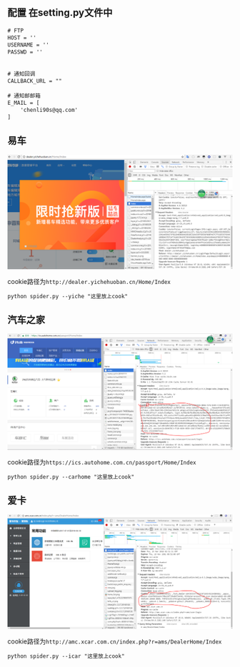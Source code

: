 ## 配置 在setting.py文件中
```
# FTP
HOST = ''
USERNAME = ''
PASSWD = ''


# 通知回调
CALLBACK_URL = ""

# 通知邮邮箱
E_MAIL = [
    'chenli90s@qq.com'
]
```

## 易车

![avatar](./yiche.PNG)

cookie路径为`http://dealer.yichehuoban.cn/Home/Index`

```
python spider.py --yiche "这里放上cook"
```

## 汽车之家

![](./carjome.PNG)

cookie路径为`https://ics.autohome.com.cn/passport/Home/Index`

```
python spider.py --carhome "这里放上cook"
```

## 爱卡

![](./icar.PNG)


cookie路径为`http://amc.xcar.com.cn/index.php?r=ams/DealerHome/Index`
```
python spider.py --icar "这里放上cook"
```


